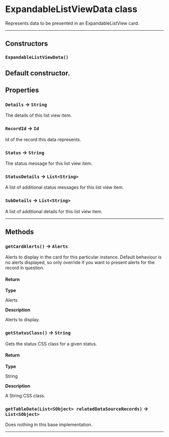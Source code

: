 # ExpandableListViewData class

Represents data to be presented in an ExpandableListView card.

---
## Constructors
### `ExpandableListViewData()`

Default constructor.
---
## Properties

### `Details` → `String`

The details of this list view item.

### `RecordId` → `Id`

Id of the record this data represents.

### `Status` → `String`

The status message for this list view item.

### `StatusDetails` → `List<String>`

A list of additional status messages for this list view item.

### `SubDetails` → `List<String>`

A list of additional details for this list view item.

---
## Methods
### `getCardAlerts()` → `Alerts`

Alerts to display in the card for this particular instance. Default behaviour is no alerts displayed, so only override if you want to present alerts for the record in question.

#### Return

**Type**

Alerts

**Description**

Alerts to display.

### `getStatusClass()` → `String`

Gets the status CSS class for a given status.

#### Return

**Type**

String

**Description**

A String CSS class.

### `getTableData(List<SObject> relatedDataSourceRecords)` → `List<SObject>`

Does nothing in this base implementation.

---

